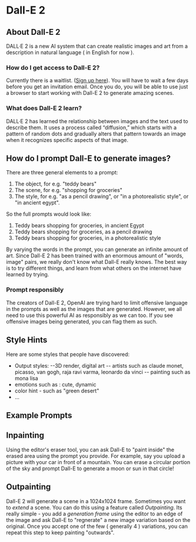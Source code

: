 # Dall-E 2
## About Dall-E 2
DALL·E 2 is a new AI system that can create realistic images and art from a description in natural language ( in English for now ).
### How do I get access to Dall-E 2?
Currently there is a waitlist. ([Sign up here](https://labs.openai.com/waitlist)). You will have to wait a few days before you get an invitation email. Once you do, you will be able to use just a browser to start working with Dall-E 2 to generate amazing scenes.
### What does Dall-E 2 learn?
DALL·E 2 has learned the relationship between images and the text used to describe them. It uses a process called “diffusion,” which starts with a pattern of random dots and gradually alters that pattern towards an image when it recognizes specific aspects of that image.
## How do I prompt Dall-E to generate images?
There are three general elements to a prompt: 
  1. The object, for e.g. "teddy bears" 
  2. The scene, for e.g. "shopping for groceries" 
  3. The style, for e.g. "as a pencil drawing", or "in a photorealistic style", or "in ancient egypt". 

So the full prompts would look like:
  1. Teddy bears shopping for groceries, in ancient Egypt
  2. Teddy bears shopping for groceries, as a pencil drawing
  3. Teddy bears shopping for groceries, in a photorealistic style

By varying the words in the prompt, you can generate an infinite amount of art. Since Dall-E 2 has been trained with an enormous amount of "words, image" pairs, we really don't know what Dall-E really knows. The best way is to try different things, and learn from what others on the internet have learned by trying. 
### Prompt responsibly
The creators of Dall-E 2, OpenAI are trying hard to limit offensive language in the prompts as well as the images that are generated. However, we all need to use this powerful AI as responsibly as we can too. If you see offensive images being generated, you can flag them as such.
## Style Hints
Here are some styles that people have discovered: 
  - Output styles: 
    --3D render, digital art
    -- artists such as claude monet, picasso, van gogh, raja ravi varma, leonardo da vinci 
    -- painting such as mona lisa
  - emotions such as : cute, dynamic
  - color hint - such as "green desert" 
  - ... 
## Example Prompts
## Inpainting
Using the editor's eraser tool, you can ask Dall-E to "paint inside" the erased area using the prompt you provide. For example, say you upload a picture with your car in front of a mountain. You can erase a circular portion of the sky and prompt Dall-E to generate a moon or sun in that circle!
## Outpainting
Dall-E 2 will generate a scene in a 1024x1024 frame. Sometimes you want to _extend_ a scene. You can do this using a feature called _Outpainting_. Its really simple - you add a _generation frame_ using the editor to an edge of the image and ask Dall-E to "regnerate" a new image variation based on the original. Once you accept one of the few ( generally 4 ) variations, you can repeat this step to keep painting "outwards".

